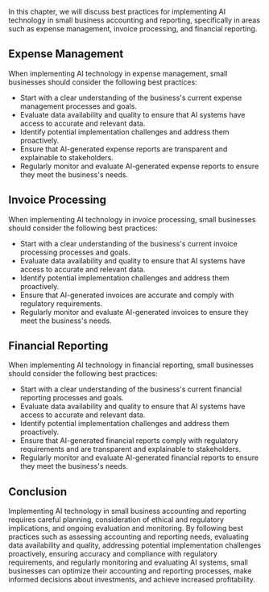 

In this chapter, we will discuss best practices for implementing AI technology in small business accounting and reporting, specifically in areas such as expense management, invoice processing, and financial reporting.

Expense Management
------------------

When implementing AI technology in expense management, small businesses should consider the following best practices:

* Start with a clear understanding of the business's current expense management processes and goals.
* Evaluate data availability and quality to ensure that AI systems have access to accurate and relevant data.
* Identify potential implementation challenges and address them proactively.
* Ensure that AI-generated expense reports are transparent and explainable to stakeholders.
* Regularly monitor and evaluate AI-generated expense reports to ensure they meet the business's needs.

Invoice Processing
------------------

When implementing AI technology in invoice processing, small businesses should consider the following best practices:

* Start with a clear understanding of the business's current invoice processing processes and goals.
* Evaluate data availability and quality to ensure that AI systems have access to accurate and relevant data.
* Identify potential implementation challenges and address them proactively.
* Ensure that AI-generated invoices are accurate and comply with regulatory requirements.
* Regularly monitor and evaluate AI-generated invoices to ensure they meet the business's needs.

Financial Reporting
-------------------

When implementing AI technology in financial reporting, small businesses should consider the following best practices:

* Start with a clear understanding of the business's current financial reporting processes and goals.
* Evaluate data availability and quality to ensure that AI systems have access to accurate and relevant data.
* Identify potential implementation challenges and address them proactively.
* Ensure that AI-generated financial reports comply with regulatory requirements and are transparent and explainable to stakeholders.
* Regularly monitor and evaluate AI-generated financial reports to ensure they meet the business's needs.

Conclusion
----------

Implementing AI technology in small business accounting and reporting requires careful planning, consideration of ethical and regulatory implications, and ongoing evaluation and monitoring. By following best practices such as assessing accounting and reporting needs, evaluating data availability and quality, addressing potential implementation challenges proactively, ensuring accuracy and compliance with regulatory requirements, and regularly monitoring and evaluating AI systems, small businesses can optimize their accounting and reporting processes, make informed decisions about investments, and achieve increased profitability.
